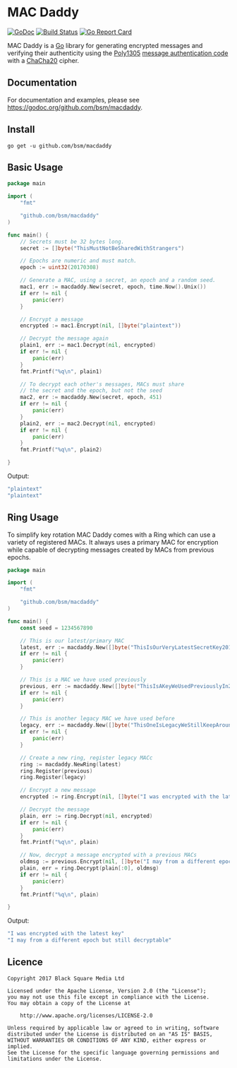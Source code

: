 # MAC Daddy

[![GoDoc](https://godoc.org/github.com/bsm/macdaddy?status.svg)](https://godoc.org/github.com/bsm/macdaddy)
[![Build Status](https://travis-ci.org/bsm/macdaddy.svg?branch=master)](https://travis-ci.org/bsm/macdaddy)
[![Go Report Card](https://goreportcard.com/badge/github.com/bsm/macdaddy)](https://goreportcard.com/report/github.com/bsm/macdaddy)

MAC Daddy is a [Go](https://golang.org) library for generating encrypted messages and verifying their authenticity using the [Poly1305](https://en.wikipedia.org/wiki/Poly1305) [message authentication code](https://en.wikipedia.org/wiki/Message_authentication_code) with a [ChaCha20](https://en.wikipedia.org/wiki/Salsa20#ChaCha_variant) cipher.

## Documentation

For documentation and examples, please see https://godoc.org/github.com/bsm/macdaddy.

## Install

```
go get -u github.com/bsm/macdaddy
```

## Basic Usage

```go
package main

import (
	"fmt"

	"github.com/bsm/macdaddy"
)

func main() {
	// Secrets must be 32 bytes long.
	secret := []byte("ThisMustNotBeSharedWithStrangers")

	// Epochs are numeric and must match.
	epoch := uint32(20170308)

	// Generate a MAC, using a secret, an epoch and a random seed.
	mac1, err := macdaddy.New(secret, epoch, time.Now().Unix())
	if err != nil {
		panic(err)
	}

	// Encrypt a message
	encrypted := mac1.Encrypt(nil, []byte("plaintext"))

	// Decrypt the message again
	plain1, err := mac1.Decrypt(nil, encrypted)
	if err != nil {
		panic(err)
	}
	fmt.Printf("%q\n", plain1)

	// To decrypt each other's messages, MACs must share
	// the secret and the epoch, but not the seed
	mac2, err := macdaddy.New(secret, epoch, 451)
	if err != nil {
		panic(err)
	}
	plain2, err := mac2.Decrypt(nil, encrypted)
	if err != nil {
		panic(err)
	}
	fmt.Printf("%q\n", plain2)

}
```

Output:

```go
"plaintext"
"plaintext"
```

## Ring Usage

To simplify key rotation MAC Daddy comes with a Ring which can use a variety
of registered MACs. It always uses a primary MAC for encryption while capable
of decrypting messages created by MACs from previous epochs.

```go
package main

import (
	"fmt"

	"github.com/bsm/macdaddy"
)

func main() {
	const seed = 1234567890

	// This is our latest/primary MAC
	latest, err := macdaddy.New([]byte("ThisIsOurVeryLatestSecretKey2017"), 2017, seed)
	if err != nil {
		panic(err)
	}

	// This is a MAC we have used previously
	previous, err := macdaddy.New([]byte("ThisIsAKeyWeUsedPreviouslyIn2016"), 2016, seed)
	if err != nil {
		panic(err)
	}

	// This is another legacy MAC we have used before
	legacy, err := macdaddy.New([]byte("ThisOneIsLegacyWeStillKeepAround"), 2010, seed)
	if err != nil {
		panic(err)
	}

	// Create a new ring, register legacy MACc
	ring := macdaddy.NewRing(latest)
	ring.Register(previous)
	ring.Register(legacy)

	// Encrypt a new message
	encrypted := ring.Encrypt(nil, []byte("I was encrypted with the latest key"))

	// Decrypt the message
	plain, err := ring.Decrypt(nil, encrypted)
	if err != nil {
		panic(err)
	}
	fmt.Printf("%q\n", plain)

	// Now, decrypt a message encrypted with a previous MACs
	oldmsg := previous.Encrypt(nil, []byte("I may from a different epoch but still decryptable"))
	plain, err = ring.Decrypt(plain[:0], oldmsg)
	if err != nil {
		panic(err)
	}
	fmt.Printf("%q\n", plain)

}
```

Output:

```go
"I was encrypted with the latest key"
"I may from a different epoch but still decryptable"
```

## Licence

```
Copyright 2017 Black Square Media Ltd

Licensed under the Apache License, Version 2.0 (the "License");
you may not use this file except in compliance with the License.
You may obtain a copy of the License at

	http://www.apache.org/licenses/LICENSE-2.0

Unless required by applicable law or agreed to in writing, software
distributed under the License is distributed on an "AS IS" BASIS,
WITHOUT WARRANTIES OR CONDITIONS OF ANY KIND, either express or implied.
See the License for the specific language governing permissions and
limitations under the License.
```
